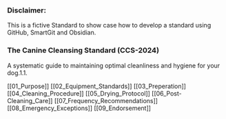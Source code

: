 ### Disclaimer:
This is a fictive Standard to show case how to develop a standard using GitHub, SmartGit and Obsidian.
### **The Canine Cleansing Standard (CCS-2024)**  
A systematic guide to maintaining optimal cleanliness and hygiene for your dog.1.1. 

[[01_Purpose]]
[[02_Equipment_Standards]] 
[[03_Preperation]]
[[04_Cleaning_Procedure]]
[[05_Drying_Protocol]]
[[06_Post-Cleaning_Care]]
[[07_Frequency_Recommendations]]
[[08_Emergency_Exceptions]]
[[09_Endorsement]]
